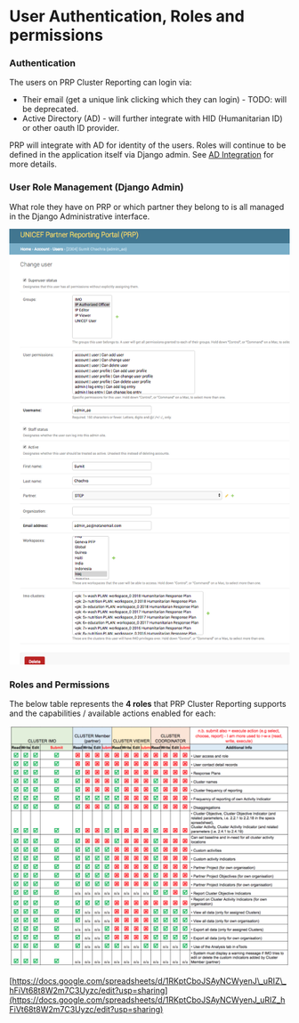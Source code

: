# User Authentication, Roles and permissions

### Authentication

The users on PRP Cluster Reporting can login via:

* Their email \(get a unique link clicking which they can login\) - TODO: will be deprecated.
* Active Directory \(AD\) - will further integrate with HID \(Humanitarian ID\) or other oauth ID provider.

PRP will integrate with AD for identity of the users. Roles will continue to be defined in the application itself via Django admin. See [AD Integration](ad-integration.md) for more details.

### User Role Management \(Django Admin\)

What role they have on PRP or which partner they belong to is all managed in the Django Administrative interface.

![](../../.gitbook/assets/change_user___prp%20%281%29.png)





### Roles and Permissions

  
The below table represents the **4 roles** that PRP Cluster Reporting supports and the capabilities / available actions enabled for each:

![](../../.gitbook/assets/screen-shot-2018-03-08-at-7.27.15-pm.png)



[https://docs.google.com/spreadsheets/d/1RKptCboJSAyNCWyenJ\_uRIZ\_hFiVt68t8W2m7C3Uyzc/edit?usp=sharing](https://docs.google.com/spreadsheets/d/1RKptCboJSAyNCWyenJ_uRIZ_hFiVt68t8W2m7C3Uyzc/edit?usp=sharing)

